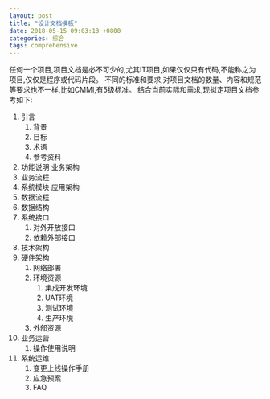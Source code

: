 ```yaml
---
layout: post
title: "设计文档模板"
date: 2018-05-15 09:03:13 +0800
categories: 综合
tags: comprehensive
---
```


任何一个项目,项目文档是必不可少的,尤其IT项目,如果仅仅只有代码,不能称之为项目,仅仅是程序或代码片段。
不同的标准和要求,对项目文档的数量、内容和规范等要求也不一样,比如CMMI,有5级标准。
结合当前实际和需求,现拟定项目文档参考如下:

1. 引言
   1. 背景
   2. 目标
   3. 术语
   4. 参考资料
2. 功能说明
业务架构
3. 业务流程
4. 系统模块
应用架构
5. 数据流程
6. 数据结构
7. 系统接口
   1. 对外开放接口
   2. 依赖外部接口
8. 技术架构
9. 硬件架构
   1. 网络部署
   2. 环境资源
      1. 集成开发环境
      2. UAT环境
      3. 测试环境
      4. 生产环境
   3. 外部资源
10. 业务运营
    1. 操作使用说明
11. 系统运维
    1. 变更上线操作手册
    2. 应急预案
    3. FAQ